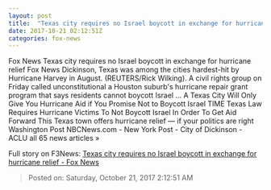 ```yaml
---
layout: post
title:  "Texas city requires no Israel boycott in exchange for hurricane relief - Fox News"
date: 2017-10-21 02:12:51Z
categories: fox-news
---
```


Fox News Texas city requires no Israel boycott in exchange for hurricane relief Fox News Dickinson, Texas was among the cities hardest-hit by Hurricane Harvey in August. (REUTERS/Rick Wilking). A civil rights group on Friday called unconstitutional a Houston suburb's hurricane repair grant program that says residents cannot boycott Israel ... A Texas City Will Only Give You Hurricane Aid if You Promise Not to Boycott Israel TIME Texas Law Requires Hurricane Victims To Not Boycott Israel In Order To Get Aid Forward This Texas town offers hurricane relief — if your politics are right Washington Post NBCNews.com - New York Post - City of Dickinson - ACLU all 65 news articles »


Full story on F3News: [Texas city requires no Israel boycott in exchange for hurricane relief - Fox News](http://www.f3nws.com/n/gNMgeD)

> Posted on: Saturday, October 21, 2017 2:12:51 AM
